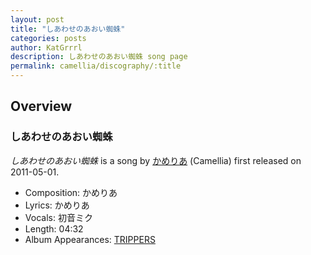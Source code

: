 ```yaml
---
layout: post
title: "しあわせのあおい蜘蛛"
categories: posts
author: KatGrrrl
description: しあわせのあおい蜘蛛 song page
permalink: camellia/discography/:title
---
```


## Overview

### しあわせのあおい蜘蛛

*しあわせのあおい蜘蛛* is a song by [かめりあ](<{% link postsWiki/_posts/2023-12-10-camellia.md %}>) (Camellia) first released on 2011-05-01.

* Composition: かめりあ
* Lyrics: かめりあ
* Vocals: 初音ミク
* Length: 04:32
* Album Appearances: [TRIPPERS](<{% link postsInclude/_posts/camellia/albums/TRIPPERS/2023-12-06-TRIPPERS.md %}>)
